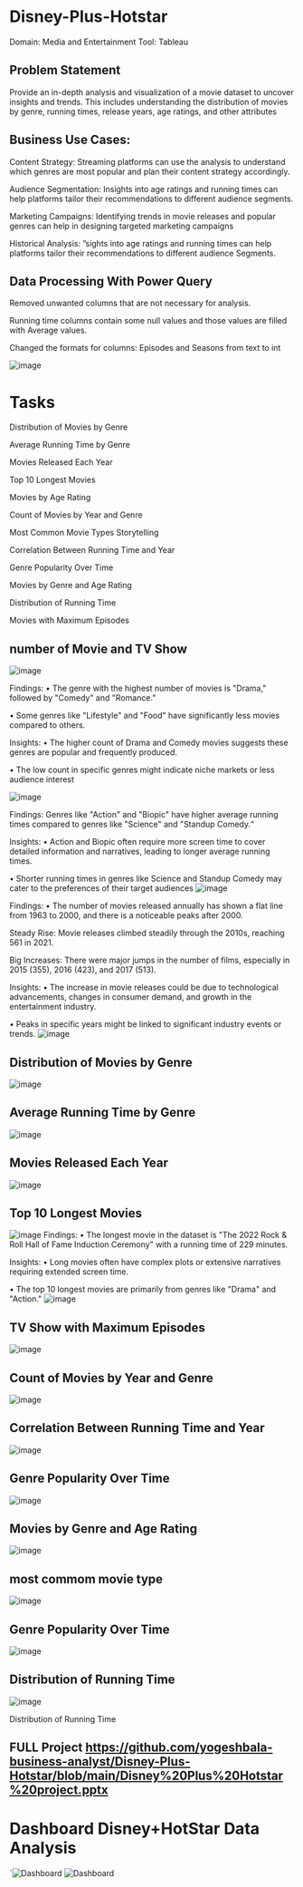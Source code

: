 
# Disney-Plus-Hotstar
Domain: Media and Entertainment
Tool: Tableau

## Problem Statement

Provide an in-depth analysis and visualization of a movie dataset to uncover insights and trends. This includes understanding the distribution of movies by genre, running times, release years, age ratings, and other attributes

## Business Use Cases:

Content Strategy:
Streaming platforms can use the analysis to understand which genres are most popular and plan their content strategy accordingly.

Audience Segmentation:
Insights into age ratings and running times can help platforms tailor their recommendations to different audience segments.

Marketing Campaigns:
Identifying trends in movie releases and popular genres can help in designing targeted marketing campaigns

Historical Analysis:
”sights into age ratings and running times can help platforms tailor their recommendations to different audience Segments.

## Data Processing With Power Query 
Removed unwanted columns that are not necessary for analysis. 

Running time columns contain some null values and those values are filled with Average values.

Changed the formats for columns: Episodes and Seasons from text to int

![image](https://github.com/user-attachments/assets/c212ea2f-432c-4fc0-b15d-d507f33468a0)

# Tasks

Distribution of Movies by Genre 

Average Running Time by Genre 

Movies Released Each Year 

Top 10 Longest Movies

Movies by Age Rating 

Count of Movies by Year and Genre

Most Common Movie Types Storytelling

Correlation Between Running Time and Year

Genre Popularity Over Time

Movies by Genre and Age Rating

Distribution of Running Time

Movies with Maximum Episodes

## number of Movie and TV Show 
![image](https://github.com/user-attachments/assets/8efc9b96-9634-44f0-8926-925d23ad6034)

Findings: 
 • The genre with the highest number of movies is "Drama," followed by "Comedy" and "Romance." 

• Some genres like "Lifestyle" and "Food" have significantly less movies compared to others. 

Insights: 
• The higher count of Drama and Comedy movies suggests these genres are popular and frequently produced.

 • The low count in specific genres might indicate niche markets or less audience interest
 
![image](https://github.com/user-attachments/assets/7fc5a6da-38a2-4f5b-82ea-7171a1aaf1be)

Findings: 
 Genres like "Action" and "Biopic" have higher average running times compared to genres like "Science" and "Standup Comedy.“


 Insights:
 • Action and Biopic often require more screen time to cover detailed information and narratives, leading to longer average running times.

 • Shorter running times in genres like Science and Standup Comedy may cater to the preferences of their target audiences
![image](https://github.com/user-attachments/assets/9b62f897-cb9d-4c7d-89dc-2218e1727081)

Findings: 
 • The number of movies released annually has shown a flat line from 1963 to 2000, and there is a noticeable peaks after 2000.

Steady Rise: Movie releases climbed steadily through the 2010s, reaching 561 in 2021.

Big Increases: There were major jumps in the number of films, especially in 2015 (355), 2016 (423), and 2017 (513).

 Insights: 
• The increase in movie releases could be due to technological advancements, changes in consumer demand, and growth in the entertainment industry.

 • Peaks in specific years might be linked to significant industry events or trends.
![image](https://github.com/user-attachments/assets/936d29ea-31a2-4025-9060-92736dee2ddf)




## Distribution of Movies by Genre
![image](https://github.com/user-attachments/assets/d83e08d5-3bb3-492a-a586-2927249d5f3c)

## Average Running Time by Genre 
![image](https://github.com/user-attachments/assets/2a073a52-8c59-4709-90d2-829e03339368)

## Movies Released Each Year 
![image](https://github.com/user-attachments/assets/57f63e1e-daaf-42b0-9432-a3982b36c70c)

## Top 10 Longest Movies 
![image](https://github.com/user-attachments/assets/be7359ad-cb89-4530-b857-7d3b8644054f)
Findings: 
• The longest movie in the dataset is "The 2022 Rock & Roll Hall of Fame Induction Ceremony" with a running time of 229 minutes. 

Insights: 
• Long movies often have complex plots or extensive narratives requiring extended screen time. 

• The top 10 longest movies are primarily from genres like "Drama" and "Action."
![image](https://github.com/user-attachments/assets/0955a282-8560-4c93-a8f8-f60d2ed8cf6c)




## TV Show with Maximum Episodes
![image](https://github.com/user-attachments/assets/f5d77c7b-38f9-4185-b3ad-69cbe7df9e96)

## Count of Movies by Year and Genre
![image](https://github.com/user-attachments/assets/8db166d7-4aab-43e6-8a37-52f9aedbeaad)

## Correlation Between Running Time and Year
![image](https://github.com/user-attachments/assets/7fb5ff40-2b39-426a-8c48-c8c3c0f0a71e)

## Genre Popularity Over Time
![image](https://github.com/user-attachments/assets/7c09961e-8529-4829-8892-77bce0cc1026)

## Movies by Genre and Age Rating
![image](https://github.com/user-attachments/assets/0305acbf-bcee-4925-a44a-84294aae425b)
## most commom movie type 
![image](https://github.com/user-attachments/assets/5928e1a8-0817-4a04-89a4-596597c731c3)

## Genre Popularity Over Time
![image](https://github.com/user-attachments/assets/515a6c3b-d276-4374-96e2-e940c69fff09)
##  Distribution of Running Time
![image](https://github.com/user-attachments/assets/705dcb2a-cd08-4352-80de-a2912d4f96bd)



Distribution of Running Time
## FULL Project https://github.com/yogeshbala-business-analyst/Disney-Plus-Hotstar/blob/main/Disney%20Plus%20Hotstar%20project.pptx
# Dashboard Disney+HotStar Data Analysis
  `![Dashboard](https://github.com/user-attachments/assets/4ec26bc7-9cb1-4d76-8a16-92bce3bf2df6)
![Dashboard](https://github.com/user-attachments/assets/6e268af1-eadd-4fcd-8487-a5bcdc3e2a99)
















